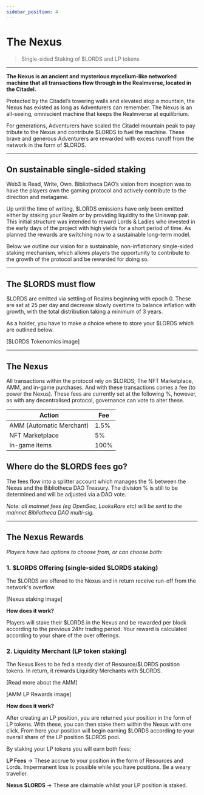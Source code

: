 ```yaml
---
sidebar_position: 4
---
```


# The Nexus

> Single-sided Staking of $LORDS and LP tokens

---

**The Nexus is an ancient and mysterious mycelium-like networked machine that all transactions flow through in the Realmverse, located in the Citadel.**

Protected by the Citadel’s towering walls and elevated atop a mountain, the Nexus has existed as long as Adventurers can remember. The Nexus is an all-seeing, omniscient machine that keeps the Realmverse at equilibrium.

For generations, Adventurers have scaled the Citadel mountain peak to pay tribute to the Nexus and contribute $LORDS to fuel the machine. These brave and generous Adventurers are rewarded with excess runoff from the network in the form of $LORDS.

---

## On sustainable single-sided staking

Web3 is Read, Write, Own. Bibliotheca DAO’s vision from inception was to have the players own the gaming protocol and actively contribute to the direction and metagame.

Up until the time of writing, $LORDS emissions have only been emitted either by staking your Realm or by providing liquidity to the Uniswap pair. This initial structure was intended to reward Lords & Ladies who invested in the early days of the project with high yields for a short period of time. As planned the rewards are switching now to a sustainable long-term model.

Below we outline our vision for a sustainable, non-inflationary single-sided staking mechanism, which allows players the opportunity to contribute to the growth of the protocol and be rewarded for doing so.

---

## The $LORDS must flow

$LORDS are emitted via settling of Realms beginning with epoch 0. These are set at 25 per day and decrease slowly overtime to balance inflation with growth, with the total distribution taking a minimum of 3 years. 

As a holder, you have to make a choice where to store your $LORDS which are outlined below.

[$LORDS Tokenomics image]

---

## The Nexus

All transactions within the protocol rely on $LORDS; The NFT Marketplace, AMM, and in-game purchases. And with these transactions comes a fee (to power the Nexus). These fees are currently set at the following %, however, as with any decentralised protocol, governance can vote to alter these.

| Action | Fee |
| ----------- | ----------- |
| AMM (Automatic Merchant) | 1.5% |
| NFT Marketplace  | 5% |
| In-game items | 100% |

## Where do the $LORDS fees go? 

The fees flow into a splitter account which manages the % between the Nexus and the Bibliotheca DAO Treasury. The division % is still to be determined and will be adjusted via a DAO vote.

*Note: all mainnet fees (eg OpenSea, LooksRare etc) will be sent to the mainnet  Bibliotheca DAO multi-sig.*

---

## The Nexus Rewards

*Players have two options to choose from, or can choose both:*

### 1. $LORDS Offering (single-sided $LORDS staking)

The $LORDS are offered to the Nexus and in return receive run-off from the network's overflow.

[Nexus staking image]

**How does it work?**

Players will stake their $LORDS in the Nexus and be rewarded per block according to the previous 24hr trading period. Your reward is calculated according to your share of the over offerings.

### 2. Liquidity Merchant (LP token staking)

The Nexus likes to be fed a steady diet of Resource/$LORDS position tokens. In return, it rewards Liquidity Merchants with $LORDS.

[Read more about the AMM]

[AMM LP Rewards image]

**How does it work?**

After creating an LP position, you are returned your position in the form of LP tokens. With these, you can then stake them within the Nexus with one click. From here your position will begin earning $LORDS according to your overall share of the LP position $LORDS pool.

By staking your LP tokens you will earn both fees:

**LP Fees** -> These accrue to your position in the form of Resources and Lords. Impermanent loss is possible while you have positions. Be a weary traveller.

**Nexus $LORDS** -> These are claimable whilst your LP position is staked.


